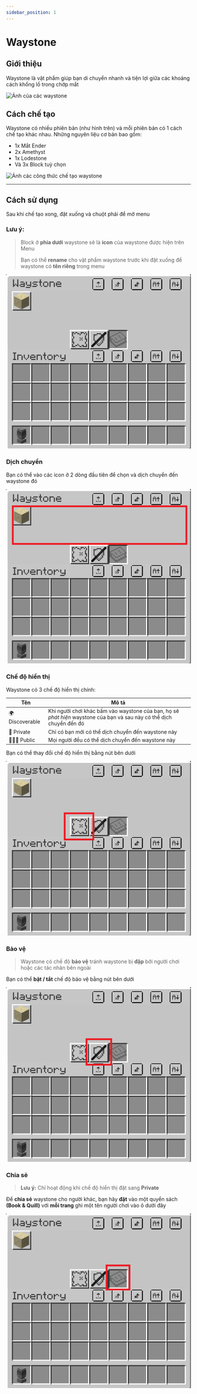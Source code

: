 ```yaml
---
sidebar_position: 1
---
```


# Waystone

## Giới thiệu

Waystone là vật phẩm giúp bạn di chuyển nhanh và tiện lợi giữa các khoảng cách khổng lồ trong chớp mắt

![Ảnh của các waystone](https://cdn.modrinth.com/data/UKUcgltR/images/16b39a4582057a1da4dc953c3bffe6a362a0c35e.png)

## Cách chế tạo

Waystone có nhiều phiên bản (như hình trên) và mỗi phiên bản có 1 cách chế tạo khác nhau.
Những nguyên liệu cơ bản bao gồm:

- 1x Mắt Ender
- 2x Amethyst
- 1x Lodestone
- Và 3x Block tuỳ chọn

![Ảnh các công thức chế tạo waystone](https://cdn.modrinth.com/data/cached_images/b4c50ca9b270a5af87633d3faab072183732601c.gif)

---

## Cách sử dụng

Sau khi chế tạo xong, đặt xuống và chuột phải để mở menu

### Lưu ý:

> Block ở **phía dưới** waystone sẽ là **icon** của waystone được hiện trên Menu
>
> Bạn có thể **rename** cho vật phẩm waystone trước khi đặt xuống để waystone có **tên riêng** trong menu

![Menu Waystone](./img/waystone_gui.png)

### Dịch chuyển

Bạn có thể vào các icon ở 2 dòng đầu tiên để chọn và dịch chuyển đến waystone đó

![Các điểm dịch chuyển](./img/waystone_gui_tp.png)

### Chế độ hiển thị

Waystone có 3 chế độ hiển thị chính:

| Tên             | Mô tả                                                                                                                 |
| --------------- | --------------------------------------------------------------------------------------------------------------------- |
| 🌍 Discoverable | Khi người chơi khác bấm vào waystone của bạn, họ sẽ _phát hiện_ waystone của bạn và sau này có thể dịch chuyển đến đó |
| 🚫 Private      | Chỉ có bạn mới có thể dịch chuyển đến waystone này                                                                    |
| 🧑‍🤝‍🧑 Public       | Mọi người đều có thể dịch chuyển đến waystone này                                                                     |

Bạn có thể thay đổi chế độ hiển thị bằng nút bên dưới

![Nút chỉnh chế độ hiển thị](./img/waystone_visibility_btn.png)

### Bảo vệ

> Waystone có chế độ **bảo vệ** tránh waystone bị **đập** bởi người chơi hoặc các tác nhân bên ngoài

Bạn có thể **bật / tắt** chế độ bảo vệ bằng nút bên dưới

![Nút chỉnh chế độ bảo vệ](./img/waystone_protection_btn.png)

### Chia sẻ

> **Lưu ý:** Chỉ hoạt động khi chế độ hiển thị đặt sang **Private**

Để **chia sẻ** waystone cho người khác, bạn hãy **đặt** vào một quyển sách **(Book & Quill)** với **mỗi trang** ghi một tên người chơi vào ô dưới đây

![Ô chia sẻ](./img/waystone_gui_share.png)
